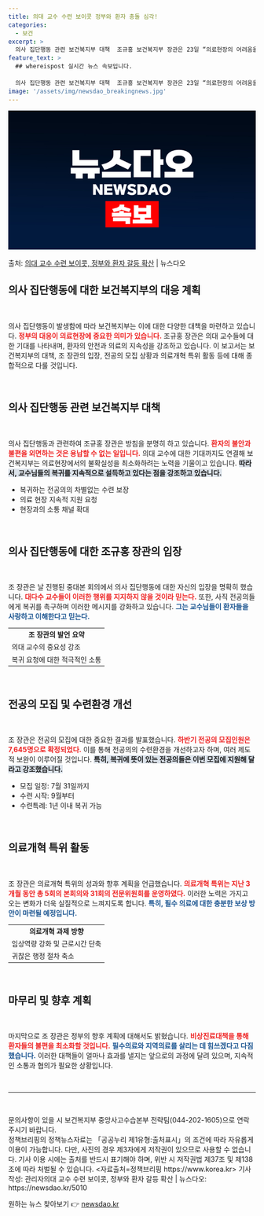 ```yaml
---
title: 의대 교수 수련 보이콧 정부와 환자 충돌 심각!
categories:
  - 보건
excerpt: >
  의사 집단행동 관련 보건복지부 대책  조규홍 보건복지부 장관은 23일 “의료현장의 어려움을 누구보다도 더 잘…
feature_text: >
  ## whereispost 실시간 뉴스 속보입니다.

  의사 집단행동 관련 보건복지부 대책  조규홍 보건복지부 장관은 23일 “의료현장의 어려움을 누구보다도 더 잘…
image: '/assets/img/newsdao_breakingnews.jpg'
---
```


![뉴스다오 속보](/assets/img/newsdao_breakingnews.jpg)

<p>출처: <a href="https://newsdao.kr/5010" rel="dofollow">의대 교수 수련 보이콧, 정부와 환자 갈등 확산</a> | 뉴스다오</p>

<h2 data-ke-size="size26">의사 집단행동에 대한 보건복지부의 대응 계획</h2>

<p data-ke-size="size16">&nbsp;</p>  
의사 집단행동이 발생함에 따라 보건복지부는 이에 대한 다양한 대책을 마련하고 있습니다. <b><span style="color: #ee2323;">정부의 대응이 의료현장에 중요한 의미가 있습니다.</span></b> 조규홍 장관은 의대 교수들에 대한 기대를 나타내며, 환자의 안전과 의료의 지속성을 강조하고 있습니다. 이 보고서는 보건복지부의 대책, 조 장관의 입장, 전공의 모집 상황과 의료개혁 특위 활동 등에 대해 종합적으로 다룰 것입니다.

<p data-ke-size="size16">&nbsp;</p>  
<h2 data-ke-size="size26">의사 집단행동 관련 보건복지부 대책</h2>

<p data-ke-size="size16">&nbsp;</p>  
의사 집단행동과 관련하여 조규홍 장관은 방침을 분명히 하고 있습니다. <b><span style="color: #ee2323;">환자의 불안과 불편을 외면하는 것은 용납할 수 없는 일입니다.</span></b> 의대 교수에 대한 기대까지도 연결해 보건복지부는 의료현장에서의 불확실성을 최소화하려는 노력을 기울이고 있습니다. <b><span style="background-color: #21538527;">따라서, 교수님들의 복귀를 지속적으로 설득하고 있다는 점을 강조하고 있습니다.</span></b> 

<ul>
  <li>복귀하는 전공의의 차별없는 수련 보장</li>
  <li>의료 현장 지속적 지원 요청</li>
  <li>현장과의 소통 채널 확대</li>
</ul>

<p data-ke-size="size16">&nbsp;</p>  
<h2 data-ke-size="size26">의사 집단행동에 대한 조규홍 장관의 입장</h2>

<p data-ke-size="size16">&nbsp;</p>  
조 장관은 날 진행된 중대본 회의에서 의사 집단행동에 대한 자신의 입장을 명확히 했습니다. <b><span style="color: #ee2323;">대다수 교수들이 이러한 행위를 지지하지 않을 것이라 믿는다.</span></b> 또한, 사직 전공의들에게 복귀를 촉구하며 이러한 메시지를 강화하고 있습니다. <b><span style="color: #1a5490;">그는 교수님들이 환자들을 사랑하고 이해한다고 믿는다.</span></b> 

<table>
  <tr>
    <td style="text-align: center; height: 17px;"><b>조 장관의 발언 요약</b></td>
  </tr>
  <tr>
    <td>의대 교수의 중요성 강조</td>
  </tr>
  <tr>
    <td>복귀 요청에 대한 적극적인 소통</td>
  </tr>
</table>

<p data-ke-size="size16">&nbsp;</p>  
<h2 data-ke-size="size26">전공의 모집 및 수련환경 개선</h2>

<p data-ke-size="size16">&nbsp;</p>  
조 장관은 전공의 모집에 대한 중요한 결과를 발표했습니다. <b><span style="color: #ee2323;">하반기 전공의 모집인원은 7,645명으로 확정되었다.</span></b> 이를 통해 전공의의 수련환경을 개선하고자 하며, 여러 제도적 보완이 이루어질 것입니다. <b><span style="background-color: #21538527;">특히, 복귀에 뜻이 있는 전공의들은 이번 모집에 지원해 달라고 강조했습니다.</span></b> 

<ul>
  <li>모집 일정: 7월 31일까지</li>
  <li>수련 시작: 9월부터</li>
  <li>수련특례: 1년 이내 복귀 가능</li>
</ul>

<p data-ke-size="size16">&nbsp;</p>  
<h2 data-ke-size="size26">의료개혁 특위 활동</h2>

<p data-ke-size="size16">&nbsp;</p>  
조 장관은 의료개혁 특위의 성과와 향후 계획을 언급했습니다. <b><span style="color: #ee2323;">의료개혁 특위는 지난 3개월 동안 총 5회의 본회의와 31회의 전문위원회를 운영하였다.</span></b> 이러한 노력은 가지고 오는 변화가 더욱 실질적으로 느껴지도록 합니다. <b><span style="color: #1a5490;">특히, 필수 의료에 대한 충분한 보상 방안이 마련될 예정입니다.</span></b> 

<table>
  <tr>
    <td style="text-align: center; height: 17px;"><b>의료개혁 과제 방향</b></td>
  </tr>
  <tr>
    <td>임상역량 강화 및 근로시간 단축</td>
  </tr>
  <tr>
    <td>귀찮은 행정 절차 축소</td>
  </tr>
</table>

<p data-ke-size="size16">&nbsp;</p>  
<h2 data-ke-size="size26">마무리 및 향후 계획</h2>

<p data-ke-size="size16">&nbsp;</p>  
마지막으로 조 장관은 정부의 향후 계획에 대해서도 밝혔습니다. <b><span style="color: #ee2323;">비상진료대책을 통해 환자들의 불편을 최소화할 것입니다.</span></b> <b><span style="color: #1a5490;">필수의료와 지역의료를 살리는 데 힘쓰겠다고 다짐했습니다.</span></b> 이러한 대책들이 얼마나 효과를 낼지는 앞으로의 과정에 달려 있으며, 지속적인 소통과 협의가 필요한 상황입니다.

<p data-ke-size="size16">&nbsp;</p>  
<hr />

<p data-ke-size="size16">&nbsp;</p>  
문의사항이 있을 시 보건복지부 중앙사고수습본부 전략팀(044-202-1605)으로 연락 주시기 바랍니다.<br />  
정책브리핑의 정책뉴스자료는 「공공누리 제1유형:출처표시」의 조건에 따라 자유롭게 이용이 가능합니다. 다만, 사진의 경우 제3자에게 저작권이 있으므로 사용할 수 없습니다. 기사 이용 시에는 출처를 반드시 표기해야 하며, 위반 시 저작권법 제37조 및 제138조에 따라 처벌될 수 있습니다. <자료출처=정책브리핑 https://www.korea.kr> 기사작성: 관리자의대 교수 수련 보이콧, 정부와 환자 갈등 확산 | 뉴스다오: https://newsdao.kr/5010 

원하는 뉴스 찾아보기 👉 <a href="https://newsdao.kr" rel="dofollow">newsdao.kr</a>


